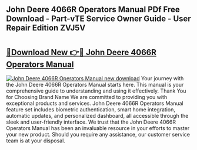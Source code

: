 ## John Deere 4066R Operators Manual PDf Free Download - Part-vTE Service Owner Guide - User Repair Edition ZVJ5V

# <h2><a href="http://bc9556.oget.top/?id=John+Deere+4066R+Operators+Manual">🔗Download New 👉🔴 John Deere 4066R Operators Manual</a></h2>

[![John Deere 4066R Operators Manual new download](https://i.imgur.com/5g1atiW.png)](http://bc9556.oget.top/?id=John+Deere+4066R+Operators+Manual)
Your journey with the John Deere 4066R Operators Manual starts here. This manual is your comprehensive guide to understanding and using it effectively. Thank You for Choosing Brand Name We are committed to providing you with exceptional products and services. John Deere 4066R Operators Manual feature set includes biometric authentication, smart home integration, automatic updates, and personalized dashboard, all accessible through the sleek and user-friendly interface. We trust that the John Deere 4066R Operators Manual has been an invaluable resource in your efforts to master your new product. Should you require any assistance, our customer service team is at your disposal.
